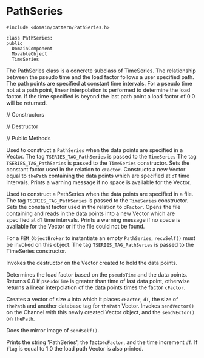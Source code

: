 # PathSeries

```{.cpp}
#include <domain/pattern/PathSeries.h>
```

```{.cpp}
class PathSeries:
public
  DomainComponent
  MovableObject
  TimeSeries
```

The PathSeries class is a concrete subclass of TimeSeries. The
relationship between the pseudo time and the load factor follows a user
specified path. The path points are specified at constant time
intervals. For a pseudo time not at a path point, linear interpolation
is performed to determine the load factor. If the time specified is
beyond the last path point a load factor of $0.0$ will be returned.

// Constructors




// Destructor


// Public Methods






Used to construct a `PathSeries` when the data points are specified in a
Vector. The tag `TSERIES_TAG_PathSeries` is passed to the `TimeSeries` The
tag `TSERIES_TAG_PathSeries` is passed to the `TimeSeries` constructor. Sets
the constant factor used in the relation to `cFactor`. Constructs a new
Vector equal to `thePath` containing the data points which are specified
at `dT` time intervals. Prints a warning message if no space is
available for the Vector.

Used to construct a PathSeries when the data points are specified in a
file. The tag `TSERIES_TAG_PathSeries` is passed to the `TimeSeries`
constructor. Sets the constant factor used in the relation to `cFactor`.
Opens the file containing and reads in the data points into a new Vector
which are specified at `dT` time intervals. Prints a warning message if
no space is available for the Vector or if the file could not be found.

For a `FEM_ObjectBroker` to instantiate an empty `PathSeries`, `recvSelf()`
must be invoked on this object. The tag `TSERIES_TAG_PathSeries` is passed
to the TimeSeries constructor.


Invokes the destructor on the Vector created to hold the data points.

Determines the load factor based on the `pseudoTime` and the data
points. Returns $0.0$ if `pseudoTime` is greater than time of last data
point, otherwise returns a linear interpolation of the data points times
the factor `cFactor`.

Creates a vector of size `4` into which it places `cFactor`, `dT`, the
size of `thePath` and another database tag for `thaPath` Vector. Invokes
`sendVector()` on the Channel with this newly created Vector object, and
the `sendVEctor()` on `thePath`.

Does the mirror image of `sendSelf()`.

Prints the string 'PathSeries', the factor`cFactor`, and the time
increment `dT`. If `flag` is equal to $1.0$ the load path Vector is also
printed.

